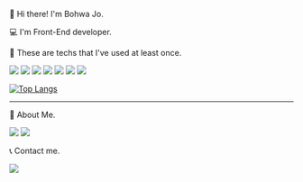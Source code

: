 👋  Hi there! I'm Bohwa Jo.

💻  I'm Front-End developer.



🔎  These are techs that I've used at least once.

<img src="https://img.shields.io/badge/HTML-blue?style=flat"/> <img src="https://img.shields.io/badge/Javascript-yellow?style=flat"/> <img src="https://img.shields.io/badge/Vue-43b883?style=flat"/> <img src="https://img.shields.io/badge/React-61dbfb?style=flat"/> <img src="https://img.shields.io/badge/Nuxt-3fb27e?style=flat"/> <img src="https://img.shields.io/badge/CSS3-pink?style=flat"/> <img src="https://img.shields.io/badge/SCSS-c96195?style=flat"/>

[![Top Langs](https://github-readme-stats.vercel.app/api/top-langs/?username=look212&layout=compact)](https://github.com/anuraghazra/github-readme-stats)

---

🤔  About Me.

<a href="https://look212.notion.site/Hi-I-m-Bohwa-a2131217be5b4cdab4dd083fd261c986" target="_blank"><img src="https://img.shields.io/badge/My_history-black?style=for-the-badge&logo=notion&logoColor=white"/></a> <a href="https://velog.io/@look212" target="_blank"><img src="https://img.shields.io/badge/Blog-black?style=for-the-badge&logo=blogger&logoColor=white"/></a> 

📞  Contact me.

<a href="mailto:jobong212@gmail.com"><img src="https://img.shields.io/badge/jobong212@gmail.com-EA4335?style=for-the-badge&logo=gmail&logoColor=white"/></a>
